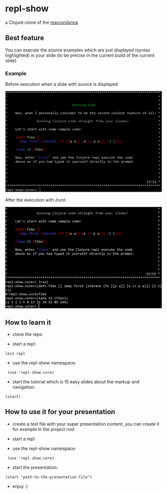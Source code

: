 
# repl-show
a Clojure clone of the [marconilanna](https://github.com/marconilanna/REPLesent)

## Best feature

You can execute the source examples which are just displayed (syntax highlighted) in your slide (to be precise in the current build of the current slide).

### Example 

Before execution when a slide with source is displayed:

![Before execution](/doc/13.PNG)

After the execution with *(run)*: 

![After execution](/doc/13_run.PNG)

## How to learn it

- clone the repo

- start a repl: 
```
lein repl
```

- use the repl-show namespace:
```
 (use 'repl-show.core)
```

- start the tutorial which is 15 easy slides about the markup and navigation: 
```
(start)
```

## How to use it for your presentation

- create a text file with your super presentation content, you can create it for example in the project root 

- start a repl

- use the repl-show namespace:
```
 (use 'repl-show.core)
```

- start the presentation: 
```
(start "path-to-the-presentation-file")
```

- enjoy :)
